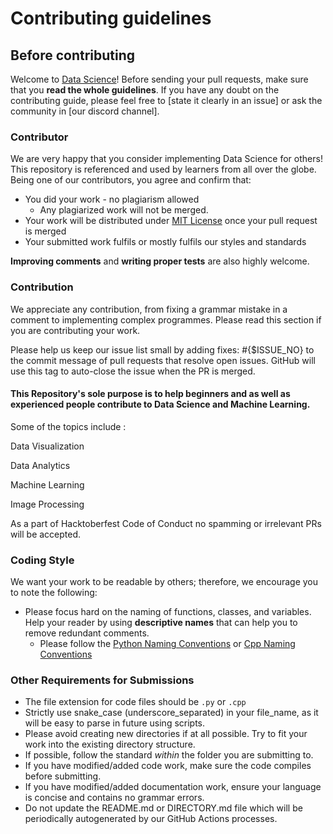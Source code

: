 
# Contributing guidelines

## Before contributing

Welcome to [Data Science](https://github.com/Developer-Student-Clubs-MMDU/Data-Science)! Before sending your pull requests, make sure that you __read the whole guidelines__. If you have any doubt on the contributing guide, please feel free to [state it clearly in an issue] or ask the community in [our discord channel].


### Contributor

We are very happy that you consider implementing Data Science for others! This repository is referenced and used by learners from all over the globe. Being one of our contributors, you agree and confirm that:

- You did your work - no plagiarism allowed
  - Any plagiarized work will not be merged.
- Your work will be distributed under [MIT License](LICENSE.md) once your pull request is merged
- Your submitted work fulfils or mostly fulfils our styles and standards


__Improving comments__ and __writing proper tests__ are also highly welcome.

### Contribution

We appreciate any contribution, from fixing a grammar mistake in a comment to implementing complex programmes. Please read this section if you are contributing your work.

Please help us keep our issue list small by adding fixes: #{$ISSUE_NO} to the commit message of pull requests that resolve open issues. GitHub will use this tag to auto-close the issue when the PR is merged.

#### This Repository's sole purpose is to help beginners and as well as experienced people contribute to Data Science and Machine Learning.

Some of the topics include :

Data Visualization

Data Analytics

Machine Learning

Image Processing

As a part of Hacktoberfest Code of Conduct no spamming or irrelevant PRs will be accepted.

### Coding Style

We want your work to be readable by others; therefore, we encourage you to note the following:

- Please focus hard on the naming of functions, classes, and variables.  Help your reader by using __descriptive names__ that can help you to remove redundant comments.
  - Please follow the [Python Naming Conventions](https://pep8.org/#prescriptive-naming-conventions) or [Cpp Naming Conventions](https://google.github.io/styleguide/cppguide.html)

### Other Requirements for Submissions
- The file extension for code files should be `.py` or `.cpp`
- Strictly use snake_case (underscore_separated) in your file_name, as it will be easy to parse in future using scripts.
- Please avoid creating new directories if at all possible. Try to fit your work into the existing directory structure.
- If possible, follow the standard *within* the folder you are submitting to.
- If you have modified/added code work, make sure the code compiles before submitting.
- If you have modified/added documentation work, ensure your language is concise and contains no grammar errors.
- Do not update the README.md or DIRECTORY.md file which will be periodically autogenerated by our GitHub Actions processes.

